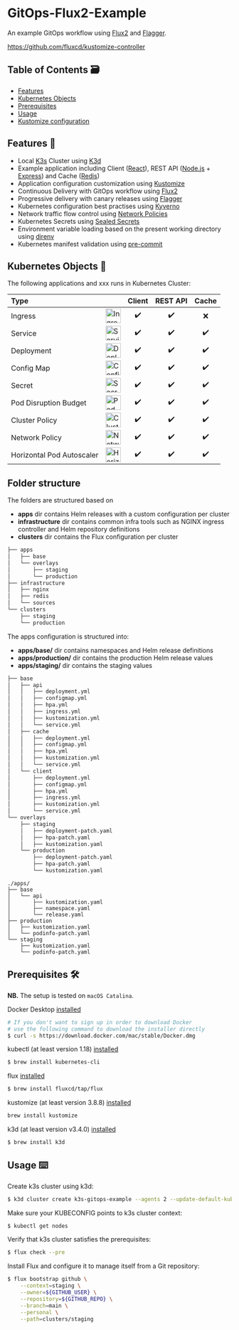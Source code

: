 # GitOps-Flux2-Example

An example GitOps workflow using [Flux2](https://github.com/fluxcd/flux2) and [Flagger](https://github.com/weaveworks/flagger).

https://github.com/fluxcd/kustomize-controller

<!-- TABLE OF CONTENTS -->
## Table of Contents :card_file_box: 
* [Features](#features)
* [Kubernetes Objects](#kubernetes-objects)
* [Prerequisites](#prerequisites)
* [Usage](#usage)
* [Kustomize configuration](#kustomize-configuration)

<!-- FEATURES -->
## Features :rocket: 
- Local [K3s](https://github.com/rancher/k3s) Cluster using [K3d](https://github.com/rancher/k3d)
- Example application including Client ([React](https://reactjs.org/)), REST API ([Node.js](https://nodejs.org/en/) + [Express](https://expressjs.com/)) and Cache ([Redis](https://redis.io/))
- Application configuration customization using [Kustomize](https://github.com/kubernetes-sigs/kustomize)
- Continuous Delivery with GitOps workflow using [Flux2](https://github.com/fluxcd/flux2)
- Progressive delivery with canary releases using [Flagger](https://github.com/weaveworks/flagger)
- Kubernetes configuration best practises using [Kyverno](https://github.com/kyverno/kyverno)
- Network traffic flow control using [Network Policies](https://kubernetes.io/docs/concepts/services-networking/network-policies/)
- Kubernetes Secrets using [Sealed Secrets](https://github.com/bitnami-labs/sealed-secrets)
- Environment variable loading based on the present working directory using [direnv](https://github.com/direnv/direnv)
- Kubernetes manifest validation using [pre-commit](https://github.com/pre-commit/pre-commit)

<!-- KUBERNETES OBJECTS -->
## Kubernetes Objects :blue_book:
The following applications and xxx runs in Kubernetes Cluster:

| Type |   | Client   | REST API   | Cache |
|:----------|---|:--------:|:----------:|:-------:|
| Ingress | <img src="https://github.com/kubernetes/community/blob/master/icons/svg/resources/unlabeled/ing.svg" alt="Ingress" title="Ingress resource" width="34,39" height="33" /> | :heavy_check_mark: | :heavy_check_mark: | :x:  |
| Service | <img src="https://github.com/kubernetes/community/blob/master/icons/svg/resources/unlabeled/svc.svg" alt="Service" title="Service resource" width="34,39" height="33" /> | :heavy_check_mark: | :heavy_check_mark: | :heavy_check_mark: |
| Deployment | <img src="https://github.com/kubernetes/community/blob/master/icons/svg/resources/unlabeled/deploy.svg" alt="Deployment" title="Deployment resource" width="34,39" height="33" /> | :heavy_check_mark: | :heavy_check_mark: | :heavy_check_mark: |
| Config Map | <img src="https://github.com/kubernetes/community/blob/master/icons/svg/resources/unlabeled/cm.svg" alt="Config Map" title="Config Map resource" width="34,39" height="33" /> | :heavy_check_mark: | :heavy_check_mark: | :heavy_check_mark: |
| Secret | <img src="https://github.com/kubernetes/community/blob/master/icons/svg/resources/unlabeled/secret.svg" alt="Secret" title="Secret resource" width="34,39" height="33" /> | :heavy_check_mark: | :heavy_check_mark: | :heavy_check_mark: |
| Pod Disruption Budget | <img src="https://github.com/kubernetes/community/blob/master/icons/svg/resources/unlabeled/quota.svg" alt="Pod Disruption Budget" title="Pod Disruption Budget resource" width="34,39" height="33" /> | :heavy_check_mark: | :heavy_check_mark: | :heavy_check_mark: |
| Cluster Policy | <img src="https://github.com/kubernetes/community/blob/master/icons/svg/resources/unlabeled/psp.svg" alt="Cluster Policy" title="Kyverno Cluster Policy resource" width="34,39" height="33" /> | :heavy_check_mark: | :heavy_check_mark: | :heavy_check_mark: |
| Network Policy | <img src="https://github.com/kubernetes/community/blob/master/icons/svg/resources/unlabeled/netpol.svg" alt="Network Policy" title="Network Policy resource" width="34,39" height="33" /> | :heavy_check_mark: | :heavy_check_mark: | :heavy_check_mark: |
| Horizontal Pod Autoscaler | <img src="https://github.com/kubernetes/community/blob/master/icons/svg/resources/unlabeled/hpa.svg" alt="Horizontal Pod Autoscaler" title="Horizontal Pod Autoscaler resource" width="34,39" height="33" /> | :heavy_check_mark: | :heavy_check_mark: | :heavy_check_mark: |

## Folder structure
The folders are structured based on 

- **apps** dir contains Helm releases with a custom configuration per cluster
- **infrastructure** dir contains common infra tools such as NGINX ingress controller and Helm repository definitions
- **clusters** dir contains the Flux configuration per cluster

```sh
├── apps
│   ├── base
│   └── overlays
│       ├── staging
│       └── production
├── infrastructure
│   ├── nginx
│   ├── redis
│   └── sources
└── clusters
    ├── staging
    └── production
```

The apps configuration is structured into:

- **apps/base/** dir contains namespaces and Helm release definitions
- **apps/production/** dir contains the production Helm release values
- **apps/staging/** dir contains the staging values

```sh
├── base
│   ├── api
│   │   ├── deployment.yml
│   │   ├── configmap.yml
│   │   ├── hpa.yml
│   │   ├── ingress.yml
│   │   ├── kustomization.yml
│   │   └── service.yml
│   ├── cache
│   │   ├── deployment.yml
│   │   ├── configmap.yml
│   │   ├── hpa.yml
│   │   ├── kustomization.yml
│   │   └── service.yml
│   └── client
│       ├── deployment.yml
│       ├── configmap.yml
│       ├── hpa.yml
│       ├── ingress.yml
│       ├── kustomization.yml
│       └── service.yml
└── overlays
    ├── staging
    │   ├── deployment-patch.yaml
    │   ├── hpa-patch.yaml
    │   ├── kustomization.yaml
    └── production
        ├── deployment-patch.yaml
        ├── hpa-patch.yaml
        └── kustomization.yaml
```

```
./apps/
├── base
│   └── api
│       ├── kustomization.yaml
│       ├── namespace.yaml
│       └── release.yaml
├── production
│   ├── kustomization.yaml
│   └── podinfo-patch.yaml
└── staging
    ├── kustomization.yaml
    └── podinfo-patch.yaml
```

<!-- PREREQUISITES -->
## Prerequisites :hammer_and_wrench:
**NB.** The setup is tested on `macOS Catalina`.

Docker Desktop [installed](https://docs.docker.com/install/)
```sh
# If you don't want to sign up in order to download Docker
# use the following command to download the installer directly
$ curl -s https://download.docker.com/mac/stable/Docker.dmg
```

kubectl (at least version 1.18) [installed](https://kubernetes.io/docs/tasks/tools/install-kubectl/)
```sh
$ brew install kubernetes-cli
```

flux [installed](https://toolkit.fluxcd.io/guides/installation/)
```sh
$ brew install fluxcd/tap/flux
```

kustomize (at least version 3.8.8) [installed](https://github.com/kubernetes-sigs/kustomize/blob/master/docs/INSTALL.md)
```sh
brew install kustomize
```

k3d (at least version v3.4.0) [installed](https://github.com/rancher/k3d)
```sh
$ brew install k3d
```

<!-- USAGE -->
## Usage :keyboard:
Create k3s cluster using k3d:
```sh
$ k3d cluster create k3s-gitops-example --agents 2 --update-default-kubeconfig
```
Make sure your KUBECONFIG points to k3s cluster context:
```sh
$ kubectl get nodes
```
Verify that k3s cluster satisfies the prerequisites:
```sh
$ flux check --pre
```
Install Flux and configure it to manage itself from a Git repository:
```sh
$ flux bootstrap github \
    --context=staging \
    --owner=${GITHUB_USER} \
    --repository=${GITHUB_REPO} \
    --branch=main \
    --personal \
    --path=clusters/staging
```